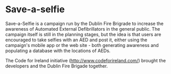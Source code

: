 Save-a-selfie
=============

Save-a-Selfie is a campaign run by the Dublin Fire Brigrade to increase the awareness of Automated External Defibrillators in the general public. The campaign itself is still in the planning stages, but the idea is that users are encouraged to take selfies with an AED and post it, either using the campaign's mobile app or the web site - both generating awareness and populating a database with the locations of AEDs.

The Code for Ireland initiative (http://www.codeforireland.com/) brought the developers and the Dublin Fire Brigade together. 

